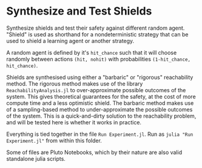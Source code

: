 # Synthesize and Test Shields

Synthesize shields and test their safety against different random agent. 
"Shield" is used as shorthand for a nondeterministic strategy that can be used to shield a learning agent or another strategy.

A random agent is defined by it's `hit_chance` such that it will choose randomly between actions `(hit, nohit)` with probabilities `(1-hit_chance, hit_chance)`. 

Shields are synthesised using either a "barbaric" or "rigorous" reachability method. 
The rigorous method makes use of the library `ReachabilityAnalysis.jl` to over-approximate possible outcomes of the system. This gives theoretical guarantees for the safety, at the cost of more compute time and a less optimistic shield. 
The barbaric method makes use of a sampling-based method to under-approximate the possible outcomes of the system. This is a quick-and-dirty solution to the reachability problem, and will be tested here is whether it works in practice. 

Everything is tied together in the file `Run Experiment.jl`. Run as `julia "Run Experiment.jl"` from within this folder. 

Some of files are Pluto Notebooks, which by their nature are also valid standalone julia scripts. 
